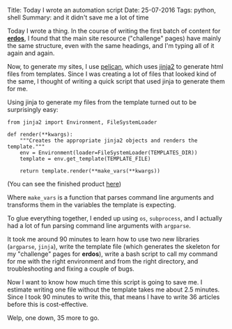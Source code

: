 Title: Today I wrote an automation script
Date: 25-07-2016
Tags: python, shell
Summary: and it didn't save me a lot of time

Today I wrote a thing. In the course of writing the first batch of content
for [**erdos**](http://erdosnet.work), I found that the main site resource
("challenge" pages) have mainly the same structure, even with the same
headings, and I'm typing all of it again and again.

Now, to generate my sites, I use [pelican](http://blog.getpelican.com/),
which uses [jinja2](http://jinja.pocoo.org/) to generate html files from
templates. Since I was creating a lot of files that looked kind of the
same, I thought of writing a quick script that used jinja to generate them
for me.

Using jinja to generate my files from the template turned out to be
surprisingly easy:

```
from jinja2 import Environment, FileSystemLoader

def render(**kwargs):
    """Creates the appropriate jinja2 objects and renders the template."""
    env = Environment(loader=FileSystemLoader(TEMPLATES_DIR))
    template = env.get_template(TEMPLATE_FILE)

    return template.render(**make_vars(**kwargs))

```

(You can see the finished product [here](https://github.com/leotorr/erdos/blob/master/scripts/templates/genarticle.py))

Where `make_vars` is a function that parses command line arguments and
transforms them in the variables the template is expecting.

To glue everything together, I ended up using `os`, `subprocess`, and I
actually had a lot of fun parsing command line arguments with `argparse`.

It took me around 90 minutes to learn how to use two new libraries
(`argparse`, `jinja`), write the template file (which generates the skeleton
for my "challenge" pages for **erdos**), write a bash script to call my
command for me with the right environment and from the right directory, and
troubleshooting and fixing a couple of bugs.

Now I want to know how much time this script is going to save me. I
estimate writing one file without the template takes me about 2.5
minutes. Since I took 90 minutes to write this, that means I have to write
36 articles before this is cost-effective.

Welp, one down, 35 more to go.
